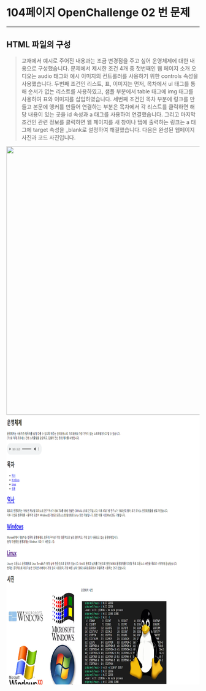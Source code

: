 # 104페이지 OpenChallenge 02 번 문제

-----------------------------

## HTML 파일의 구성

> 교재에서 예시로 주어진 내용과는 조금 변경점을 주고 싶어 운영체제에 대한 내용으로 구성했습니다.
> 문제에서 제시한 조건 4개 중 첫번째인 웹 페이지 소개 오디오는 audio 태그와 예시 이미지의 컨트롤러를 사용하기 위한 controls 속성을 사용했습니다.
> 두번째 조건인 리스트, 표, 이미지는 먼저, 목차에서 ul 태그를 통해 순서가 없는 리스트를 사용하였고, 샘플 부분에서 table 태그에 img 태그를 사용하여 표와 이미지를 삽입하였습니다.
> 세번째 조건인 목차 부분에 링크를 만들고 본문에 앵커를 만들어 연결하는 부분은 목차에서 각 리스트를 클릭하면 해당 내용이 있는 곳을 id 속성과 a 태그를 사용하여 연결했습니다.
> 그리고 마지막 조건인 관련 정보를 클릭하면 웹 페이지를 새 창이나 탭에 출력하는 링크는 a 태그에 target 속성을 _blank로 설정하여 해결했습니다.
> 다음은 완성된 웹페이지 사진과 코드 사진입니다.

<img src="./image/p104번.png" width="1000" height="700">
<img src="./image/p104번결과.png" width="1000" height="700">